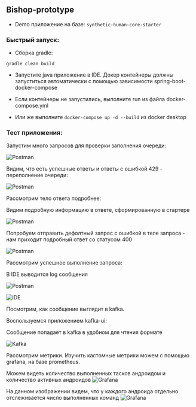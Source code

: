 ## Bishop-prototype

- Demo приложение на базе:
``synthetic-human-core-starter``

### Быстрый запуск:

- Сборка gradle:

``gradle clean build``

- Запустите java приложение в IDE.
Докер контейнеры должны запуститься автоматически
с помощью зависимости spring-boot-docker-compose

- Если контейнеры не запустились,
выполните run из файла docker-compose.yml

- Или же выполните
``docker-compose up -d --build``
из docker desktop

### Тест приложения:

Запустим много запросов для проверки
заполнения очереди:

![Postman](/img/img.png)

Видим, что есть успешные ответы и
ответы с ошибкой 429 - переполнение очереди:

![Postman](/img/img_1.png)

Рассмотрим тело ответа подробнее: 

Видим подробную информацию в ответе,
сформированную в стартере

![Postman](/img/img_2.png)

Попробуем отправить дефолтный
запрос с ошибкой в теле запроса -
нам приходит подробный ответ со статусом 400

![Postman](/img/img_3.png)

Рассмотрим успешное выполнение запроса:

В IDE выводится log сообщения

![Postman](/img/img_4.png)

![IDE](/img/img_5.png)

Посмотрим, как сообщение выглядит в kafka.

Воспользуемся приложением kafka-ui:

Сообщение попадает в kafka в удобном
для чтения формате

![Kafka](/img/img_6.png)

Рассмотрим метрики. Изучить кастомные метрики
можем с помощью grafana, на базе prometheus.

Можем видеть количество
выполненных тасков андроидом и
количество активных андроидов
![Grafana](/img/img_7.png)

На данном изображении видем, что у каждого
андроида отдельно отслеживается
число выполненных команд
![Grafana](/img/img_8.png)